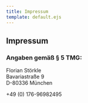 ```yaml
---
title: Impressum
template: default.ejs
---
```


## Impressum

### Angaben gemäß § 5 TMG:

Florian Störkle<br>
Bavariastraße 9<br>
D-80336 München

+49 (0) 176-96982495
